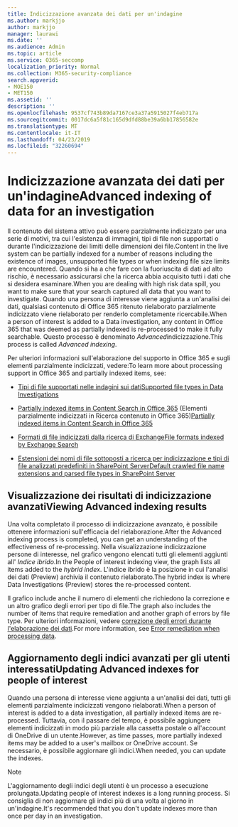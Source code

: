 ```yaml
---
title: Indicizzazione avanzata dei dati per un'indagine
ms.author: markjjo
author: markjjo
manager: laurawi
ms.date: ''
ms.audience: Admin
ms.topic: article
ms.service: O365-seccomp
localization_priority: Normal
ms.collection: M365-security-compliance
search.appverid:
- MOE150
- MET150
ms.assetid: ''
description: ''
ms.openlocfilehash: 9537cf743b89da7167ce3a37a5915027f4eb717a
ms.sourcegitcommit: 0017dc6a5f81c165d9dfd88be39a6bb17856582e
ms.translationtype: MT
ms.contentlocale: it-IT
ms.lasthandoff: 04/23/2019
ms.locfileid: "32260694"
---
```

# <a name="advanced-indexing-of-data-for-an-investigation"></a><span data-ttu-id="b7bdd-102">Indicizzazione avanzata dei dati per un'indagine</span><span class="sxs-lookup"><span data-stu-id="b7bdd-102">Advanced indexing of data for an investigation</span></span>

<span data-ttu-id="b7bdd-103">Il contenuto del sistema attivo può essere parzialmente indicizzato per una serie di motivi, tra cui l'esistenza di immagini, tipi di file non supportati o durante l'indicizzazione dei limiti delle dimensioni dei file.</span><span class="sxs-lookup"><span data-stu-id="b7bdd-103">Content in the live system can be partially indexed for a number of reasons including the existence of images, unsupported file types or when indexing file size limits are encountered.</span></span> <span data-ttu-id="b7bdd-104">Quando si ha a che fare con la fuoriuscita di dati ad alto rischio, è necessario assicurarsi che la ricerca abbia acquisito tutti i dati che si desidera esaminare.</span><span class="sxs-lookup"><span data-stu-id="b7bdd-104">When you are dealing with high risk data spill, you want to make sure that your search captured all data that you want to investigate.</span></span> <span data-ttu-id="b7bdd-105">Quando una persona di interesse viene aggiunta a un'analisi dei dati, qualsiasi contenuto di Office 365 ritenuto rielaborato parzialmente indicizzato viene rielaborato per renderlo completamente ricercabile.</span><span class="sxs-lookup"><span data-stu-id="b7bdd-105">When a person of interest is added to a Data investigation, any content in Office 365 that was deemed as partially indexed is re-processed to make it fully searchable.</span></span> <span data-ttu-id="b7bdd-106">Questo processo è denominato *Advanced*indicizzazione.</span><span class="sxs-lookup"><span data-stu-id="b7bdd-106">This process is called *Advanced indexing*.</span></span> 

<span data-ttu-id="b7bdd-107">Per ulteriori informazioni sull'elaborazione del supporto in Office 365 e sugli elementi parzialmente indicizzati, vedere:</span><span class="sxs-lookup"><span data-stu-id="b7bdd-107">To learn more about processing support in Office 365 and partially indexed items, see:</span></span>

- [<span data-ttu-id="b7bdd-108">Tipi di file supportati nelle indagini sui dati</span><span class="sxs-lookup"><span data-stu-id="b7bdd-108">Supported file types in Data Investigations</span></span>](supported-filetypes-datainvestigations.md)

- <span data-ttu-id="b7bdd-109">[Partially indexed items in Content Search in Office 365](https://docs.microsoft.com/en-us/office365/securitycompliance/partially-indexed-items-in-content-search) (Elementi parzialmente indicizzati in Ricerca contenuto in Office 365)</span><span class="sxs-lookup"><span data-stu-id="b7bdd-109">[Partially indexed items in Content Search in Office 365](https://docs.microsoft.com/en-us/office365/securitycompliance/partially-indexed-items-in-content-search)</span></span>

- [<span data-ttu-id="b7bdd-110">Formati di file indicizzati dalla ricerca di Exchange</span><span class="sxs-lookup"><span data-stu-id="b7bdd-110">File formats indexed by Exchange Search</span></span>](https://docs.microsoft.com/en-us/exchange/file-formats-indexed-by-exchange-search-exchange-2013-help)

- [<span data-ttu-id="b7bdd-111">Estensioni dei nomi di file sottoposti a ricerca per indicizzazione e tipi di file analizzati predefiniti in SharePoint Server</span><span class="sxs-lookup"><span data-stu-id="b7bdd-111">Default crawled file name extensions and parsed file types in SharePoint Server</span></span>](https://docs.microsoft.com/en-us/SharePoint/technical-reference/default-crawled-file-name-extensions-and-parsed-file-types)

## <a name="viewing-advanced-indexing-results"></a><span data-ttu-id="b7bdd-112">Visualizzazione dei risultati di indicizzazione avanzati</span><span class="sxs-lookup"><span data-stu-id="b7bdd-112">Viewing Advanced indexing results</span></span>

<span data-ttu-id="b7bdd-113">Una volta completato il processo di indicizzazione avanzato, è possibile ottenere informazioni sull'efficacia del rielaborazione.</span><span class="sxs-lookup"><span data-stu-id="b7bdd-113">After the Advanced indexing process is completed, you can get an understanding of the effectiveness of re-processing.</span></span>  <span data-ttu-id="b7bdd-114">Nella visualizzazione indicizzazione persone di interesse, nel grafico vengono elencati tutti gli elementi aggiunti all' *Indice ibrido*.</span><span class="sxs-lookup"><span data-stu-id="b7bdd-114">In the People of interest indexing view, the graph lists all items added to the *hybrid index*.</span></span>  <span data-ttu-id="b7bdd-115">L'indice ibrido è la posizione in cui l'analisi dei dati (Preview) archivia il contenuto rielaborato.</span><span class="sxs-lookup"><span data-stu-id="b7bdd-115">The hybrid index is where Data Investigations (Preview) stores the re-processed content.</span></span>

<span data-ttu-id="b7bdd-116">Il grafico include anche il numero di elementi che richiedono la correzione e un altro grafico degli errori per tipo di file.</span><span class="sxs-lookup"><span data-stu-id="b7bdd-116">The graph also includes the number of items that require remediation and another graph of errors by file type.</span></span> <span data-ttu-id="b7bdd-117">Per ulteriori informazioni, vedere [correzione degli errori durante l'elaborazione dei dati](error-remediation.md).</span><span class="sxs-lookup"><span data-stu-id="b7bdd-117">For more information, see [Error remediation when processing data](error-remediation.md).</span></span>

## <a name="updating-advanced-indexes-for-people-of-interest"></a><span data-ttu-id="b7bdd-118">Aggiornamento degli indici avanzati per gli utenti interessati</span><span class="sxs-lookup"><span data-stu-id="b7bdd-118">Updating Advanced indexes for people of interest</span></span>

<span data-ttu-id="b7bdd-119">Quando una persona di interesse viene aggiunta a un'analisi dei dati, tutti gli elementi parzialmente indicizzati vengono rielaborati.</span><span class="sxs-lookup"><span data-stu-id="b7bdd-119">When a person of interest is added to a data investigation, all partially indexed items are re-processed.</span></span> <span data-ttu-id="b7bdd-120">Tuttavia, con il passare del tempo, è possibile aggiungere elementi indicizzati in modo più parziale alla cassetta postale o all'account di OneDrive di un utente.</span><span class="sxs-lookup"><span data-stu-id="b7bdd-120">However, as time passes, more partially indexed items may be added to a user's mailbox or OneDrive account.</span></span>  <span data-ttu-id="b7bdd-121">Se necessario, è possibile aggiornare gli indici.</span><span class="sxs-lookup"><span data-stu-id="b7bdd-121">When needed, you can update the indexes.</span></span>

> [!NOTE]
> <span data-ttu-id="b7bdd-122">L'aggiornamento degli indici degli utenti è un processo a esecuzione prolungata.</span><span class="sxs-lookup"><span data-stu-id="b7bdd-122">Updating people of interest indexes is a long running process.</span></span> <span data-ttu-id="b7bdd-123">Si consiglia di non aggiornare gli indici più di una volta al giorno in un'indagine.</span><span class="sxs-lookup"><span data-stu-id="b7bdd-123">It's recommended that you don't update indexes more than once per day in an investigation.</span></span>
